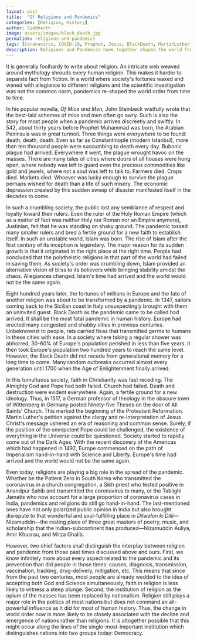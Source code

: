 ```yaml
---
layout: post
title:  "Of Religions and Pandemics"
categories: [Religion, History]
author: Siddharth
image: assets/images/black_death.jpg
permalink: religions-and-pandemics
tags: [Coronavirus, COVID-19, Prophet, Jesus, BlackDeath, MartinLuther]
description: Religions and Pandemics have together shaped the world from time to time.
---
```

It is generally foolhardy to write about religion. An intricate web weaved around mythology shrouds every human religion. This makes it harder to separate fact from fiction. In a world where society's fortunes waxed and waned with allegiance to different religions and the scientific investigation was not the common norm, pandemics re-shaped the world order from time to time.

In his popular novella, <i>Of Mice and Men,</i> John Steinbeck wistfully wrote that the best-laid schemes of mice and men often go awry. Such is also the story for most people when a pandemic arrives discreetly and swiftly. In 542, about thirty years before Prophet Muhammad was born, the Arabian Peninsula was in great turmoil. Three things were everywhere to be found: death, death, death. Even as far as Constantinople (modern Istanbul), more than ten thousand people were succumbing to death every day. Bubonic plague had arrived. Everywhere it went, the plague wrought havoc on the masses. There are many tales of cities where doors of all houses were hung open, where nobody was left to guard even the precious commodities like gold and jewels, where not a soul was left to talk to. Farmers died. Crops died. Markets died. Whoever was lucky enough to survive the plague perhaps wished for death than a life of such misery. The economic depression created by this sudden sweep of disaster manifested itself in the decades to come.

In such a crumbling society, the public lost any semblance of respect and loyalty toward their rulers. Even the ruler of the Holy Roman Empire (which as a matter of fact was neither Holy nor Roman nor an Empire anymore), Justinian, felt that he was standing on shaky ground. The pandemic tossed many smaller rulers and bred a fertile ground for a new faith to establish itself. In such an unstable world, Islam was born. The rise of Islam after the first century of its inception is legendary. The major reason for its sudden growth is that it originated in the right place at the right time. People had concluded that the polytheistic religions in that part of the world had failed in saving them. As society's order was crumbling down, Islam provided an alternative vision of bliss to its believers while bringing stability amidst the chaos. Allegiances changed. Islam's time had arrived and the world would not be the same again. 

Eight hundred years later, the fortunes of millions in Europe and the fate of another religion was about to be transformed by a pandemic. In 1347, sailors coming back to the Sicilian coast in Italy unsuspectingly brought with them an uninvited guest. Black Death as the pandemic came to be called had arrived. It shall be the most fatal pandemic in human history. Europe had erected many congested and shabby cities in previous centuries. Unbeknownst to people, rats carried fleas that transmitted germs to humans in these cities with ease. In a society where taking a regular shower was abhorred, 30-60% of Europe's population perished in less than five years. It then took Europe's population two hundred years to reach the same level. However, the Black Death did not recede from generational memory for a long time to come. Many random outbreaks occurred almost every generation until 1700 when the Age of Enlightenment finally arrived.

In this tumultuous society, faith in Christianity was fast receding. The Almighty God and Pope had both failed. Church had failed. Death and destruction were evident everywhere. Again, a fertile ground for a new ideology. Thus, in 1517, a German professor of theology in the obscure town of Wittenberg in Germany posted Ninety-five Theses on the door of All Saints' Church. This marked the beginning of the Protestant Reformation. Martin Luther's petition against the clergy and re-interpretation of Jesus Christ's message ushered an era of reasoning and common sense. Surely, if the position of the omnipotent Pope could be challenged, the existence of everything in the Universe could be questioned. Society started to rapidly come out of the Dark Ages. With the recent discovery of the Americas which had happened in 1492, Europe commenced on the path of Imperialism hand-in-hand with Science and Liberty. Europe's time had arrived and the world would not be the same again. 

Even today, religions are playing a big role in the spread of the pandemic. Whether be the Patient Zero in South Korea who transmitted the coronavirus in a church congregation, a Sikh priest who tested positive in Anandpur Sahib and transmitted the coronavirus to many, or the Tablighi Jamatis who now account for a large proportion of coronavirus cases in India, pandemics and religions do still go hand-in-hand. The last-mentioned ones have not only polarized public opinion in India but also brought disrepute to that wonderful and soul-fulfilling place in <i>Dilwalon ki Dilli</i>—Nizamuddin—the resting place of three great masters of poetry, music, and scholarship that the Indian-subcontinent has produced—Nizamuddin Auliya, Amir Khusrau, and Mirza Ghalib. 

However, two chief factors shall distinguish the interplay between religion and pandemic from those past times discussed above and ours. First, we know infinitely more about every aspect related to the pandemic and its prevention than did people in those times: causes, diagnosis, transmission, vaccination, tracking, drug-delivery, mitigation, etc. This means that since from the past two centuries, most people are already wedded to the idea of accepting both God and Science simultaneously, faith in religion is less likely to witness a steep plunge. Second, the institution of religion as the opium of the masses has been replaced by nationalism. Religion still plays a major role in the politics of most nations but does not command an all-powerful influence as it did for most of human history. Thus, the change in world order now is more likely to be closely associated with the decline and emergence of nations rather than religions. It is altogether possible that this might occur along the lines of the single-most-important institution which distinguishes nations into two groups today: Democracy. 
